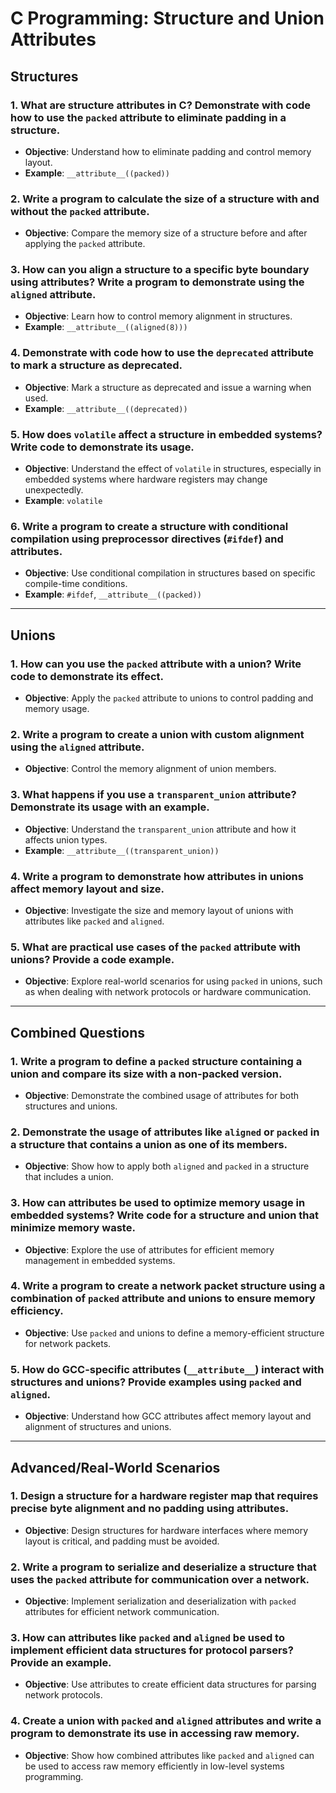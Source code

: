 # C Programming: Structure and Union Attributes

## Structures

### 1. What are structure attributes in C? Demonstrate with code how to use the `packed` attribute to eliminate padding in a structure.

- **Objective**: Understand how to eliminate padding and control memory layout.
- **Example**: `__attribute__((packed))`

### 2. Write a program to calculate the size of a structure with and without the `packed` attribute.

- **Objective**: Compare the memory size of a structure before and after applying the `packed` attribute.

### 3. How can you align a structure to a specific byte boundary using attributes? Write a program to demonstrate using the `aligned` attribute.

- **Objective**: Learn how to control memory alignment in structures.
- **Example**: `__attribute__((aligned(8)))`

### 4. Demonstrate with code how to use the `deprecated` attribute to mark a structure as deprecated.

- **Objective**: Mark a structure as deprecated and issue a warning when used.
- **Example**: `__attribute__((deprecated))`

### 5. How does `volatile` affect a structure in embedded systems? Write code to demonstrate its usage.

- **Objective**: Understand the effect of `volatile` in structures, especially in embedded systems where hardware registers may change unexpectedly.
- **Example**: `volatile`

### 6. Write a program to create a structure with conditional compilation using preprocessor directives (`#ifdef`) and attributes.

- **Objective**: Use conditional compilation in structures based on specific compile-time conditions.
- **Example**: `#ifdef`, `__attribute__((packed))`

---

## Unions

### 1. How can you use the `packed` attribute with a union? Write code to demonstrate its effect.

- **Objective**: Apply the `packed` attribute to unions to control padding and memory usage.

### 2. Write a program to create a union with custom alignment using the `aligned` attribute.

- **Objective**: Control the memory alignment of union members.

### 3. What happens if you use a `transparent_union` attribute? Demonstrate its usage with an example.

- **Objective**: Understand the `transparent_union` attribute and how it affects union types.
- **Example**: `__attribute__((transparent_union))`

### 4. Write a program to demonstrate how attributes in unions affect memory layout and size.

- **Objective**: Investigate the size and memory layout of unions with attributes like `packed` and `aligned`.

### 5. What are practical use cases of the `packed` attribute with unions? Provide a code example.

- **Objective**: Explore real-world scenarios for using `packed` in unions, such as when dealing with network protocols or hardware communication.

---

## Combined Questions

### 1. Write a program to define a `packed` structure containing a union and compare its size with a non-packed version.

- **Objective**: Demonstrate the combined usage of attributes for both structures and unions.

### 2. Demonstrate the usage of attributes like `aligned` or `packed` in a structure that contains a union as one of its members.

- **Objective**: Show how to apply both `aligned` and `packed` in a structure that includes a union.

### 3. How can attributes be used to optimize memory usage in embedded systems? Write code for a structure and union that minimize memory waste.

- **Objective**: Explore the use of attributes for efficient memory management in embedded systems.

### 4. Write a program to create a network packet structure using a combination of `packed` attribute and unions to ensure memory efficiency.

- **Objective**: Use `packed` and unions to define a memory-efficient structure for network packets.

### 5. How do GCC-specific attributes (`__attribute__`) interact with structures and unions? Provide examples using `packed` and `aligned`.

- **Objective**: Understand how GCC attributes affect memory layout and alignment of structures and unions.

---

## Advanced/Real-World Scenarios

### 1. Design a structure for a hardware register map that requires precise byte alignment and no padding using attributes.

- **Objective**: Design structures for hardware interfaces where memory layout is critical, and padding must be avoided.

### 2. Write a program to serialize and deserialize a structure that uses the `packed` attribute for communication over a network.

- **Objective**: Implement serialization and deserialization with `packed` attributes for efficient network communication.

### 3. How can attributes like `packed` and `aligned` be used to implement efficient data structures for protocol parsers? Provide an example.

- **Objective**: Use attributes to create efficient data structures for parsing network protocols.

### 4. Create a union with `packed` and `aligned` attributes and write a program to demonstrate its use in accessing raw memory.

- **Objective**: Show how combined attributes like `packed` and `aligned` can be used to access raw memory efficiently in low-level systems programming.
